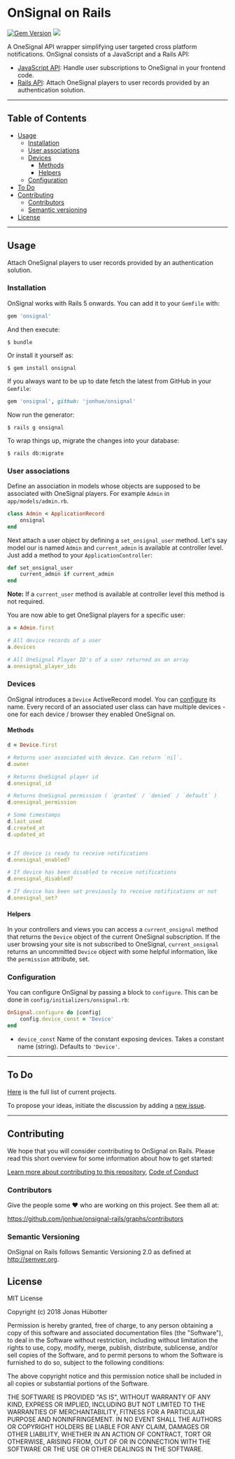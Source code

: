 # OnSignal on Rails

[![Gem Version](https://badge.fury.io/rb/onsignal.svg)](https://badge.fury.io/rb/onsignal) <img src="https://travis-ci.org/jonhue/onsignal-rails.svg?branch=master" />

A OneSignal API wrapper simplifying user targeted cross platform notifications. OnSignal consists of a JavaScript and a Rails API:

* [JavaScript API](https://github.com/jonhue/onsignal): Handle user subscriptions to OneSignal in your frontend code.
* [Rails API](#usage): Attach OneSignal players to user records provided by an authentication solution.

---

## Table of Contents

* [Usage](#usage)
    * [Installation](#installation)
    * [User associations](#user-associations)
    * [Devices](#devices)
        * [Methods](#methods)
        * [Helpers](#helpers)
    * [Configuration](#configuration)
* [To Do](#to-do)
* [Contributing](#contributing)
    * [Contributors](#contributors)
    * [Semantic versioning](#semantic-versioning)
* [License](#license)
---

## Usage

Attach OneSignal players to user records provided by an authentication solution.

### Installation

OnSignal works with Rails 5 onwards. You can add it to your `Gemfile` with:

```ruby
gem 'onsignal'
```

And then execute:

    $ bundle

Or install it yourself as:

    $ gem install onsignal

If you always want to be up to date fetch the latest from GitHub in your `Gemfile`:

```ruby
gem 'onsignal', github: 'jonhue/onsignal'
```

Now run the generator:

    $ rails g onsignal

To wrap things up, migrate the changes into your database:

    $ rails db:migrate

### User associations

Define an association in models whose objects are supposed to be associated with OneSignal players. For example `Admin` in `app/models/admin.rb`.

```ruby
class Admin < ApplicationRecord
    onsignal
end
```

Next attach a user object by defining a `set_onsignal_user` method. Let's say model our is named `Admin` and `current_admin` is available at controller level. Just add a method to your `ApplicationController`:

```ruby
def set_onsignal_user
    current_admin if current_admin
end
```

**Note:** If a `current_user` method is available at controller level this method is not required.

You are now able to get OneSignal players for a specific user:

```ruby
a = Admin.first

# All device records of a user
a.devices

# All OneSignal Player ID's of a user returned as an array
a.onesignal_player_ids
```

### Devices

OnSignal introduces a `Device` ActiveRecord model. You can [configure](#configuration) its name. Every record of an associated user class can have multiple devices - one for each device / browser they enabled OneSignal on.

#### Methods

```ruby
d = Device.first

# Returns user associated with device. Can return `nil`.
d.owner

# Returns OneSignal player id
d.onesignal_id

# Returns OneSignal permission ( `granted` / `denied` / `default` )
d.onesignal_permission

# Some timestamps
d.last_used
d.created_at
d.updated_at


# If device is ready to receive notifications
d.onesignal_enabled?

# If device has been disabled to receive notifications
d.onesignal_disabled?

# If device has been set previously to receive notifications or not
d.onesignal_set?
```

#### Helpers

In your controllers and views you can access a `current_onsignal` method that returns the `Device` object of the current OneSignal subscription. If the user browsing your site is not subscribed to OneSignal, `current_onsignal` returns an uncommitted `Device` object with some helpful information, like the `permission` attribute, set.

### Configuration

You can configure OnSignal by passing a block to `configure`. This can be done in `config/initializers/onsignal.rb`:

```ruby
OnSignal.configure do |config|
    config.device_const = 'Device'
end
```

* `device_const` Name of the constant exposing devices. Takes a constant name (string). Defaults to `'Device'`.

---

## To Do

[Here](https://github.com/jonhue/onsignal-rails/projects/1) is the full list of current projects.

To propose your ideas, initiate the discussion by adding a [new issue](https://github.com/jonhue/onsignal-rails/issues/new).

---

## Contributing

We hope that you will consider contributing to OnSignal on Rails. Please read this short overview for some information about how to get started:

[Learn more about contributing to this repository](CONTRIBUTING.md), [Code of Conduct](CODE_OF_CONDUCT.md)

### Contributors

Give the people some :heart: who are working on this project. See them all at:

https://github.com/jonhue/onsignal-rails/graphs/contributors

### Semantic Versioning

OnSignal on Rails follows Semantic Versioning 2.0 as defined at http://semver.org.

## License

MIT License

Copyright (c) 2018 Jonas Hübotter

Permission is hereby granted, free of charge, to any person obtaining a copy
of this software and associated documentation files (the "Software"), to deal
in the Software without restriction, including without limitation the rights
to use, copy, modify, merge, publish, distribute, sublicense, and/or sell
copies of the Software, and to permit persons to whom the Software is
furnished to do so, subject to the following conditions:

The above copyright notice and this permission notice shall be included in all
copies or substantial portions of the Software.

THE SOFTWARE IS PROVIDED "AS IS", WITHOUT WARRANTY OF ANY KIND, EXPRESS OR
IMPLIED, INCLUDING BUT NOT LIMITED TO THE WARRANTIES OF MERCHANTABILITY,
FITNESS FOR A PARTICULAR PURPOSE AND NONINFRINGEMENT. IN NO EVENT SHALL THE
AUTHORS OR COPYRIGHT HOLDERS BE LIABLE FOR ANY CLAIM, DAMAGES OR OTHER
LIABILITY, WHETHER IN AN ACTION OF CONTRACT, TORT OR OTHERWISE, ARISING FROM,
OUT OF OR IN CONNECTION WITH THE SOFTWARE OR THE USE OR OTHER DEALINGS IN THE
SOFTWARE.
